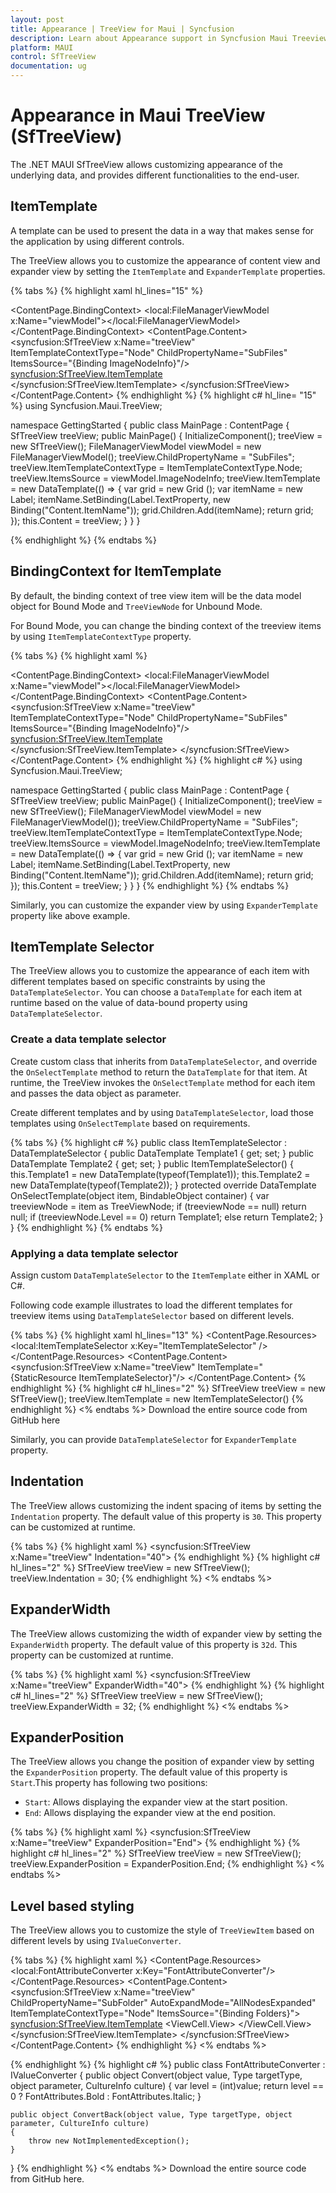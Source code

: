 ```yaml
---
layout: post
title: Appearance | TreeView for Maui | Syncfusion
description: Learn about Appearance support in Syncfusion Maui Treeview (SfTreeView) Control and more details.
platform: MAUI
control: SfTreeView
documentation: ug
---
```


# Appearance in Maui TreeView (SfTreeView)

The .NET MAUI SfTreeView allows customizing appearance of the underlying data, and provides different functionalities to the end-user.

## ItemTemplate
 
A template can be used to present the data in a way that makes sense for the application by using different controls.

The TreeView allows you to customize the appearance of content view and expander view by setting the `ItemTemplate` and `ExpanderTemplate` properties.

{% tabs %}
{% highlight xaml hl_lines="15" %}
<?xml version="1.0" encoding="utf-8" ?>
<ContentPage xmlns="http://schemas.microsoft.com/dotnet/2021/maui"
             xmlns:x="http://schemas.microsoft.com/winfx/2009/xaml"
             xmlns:syncfusion="clr-namespace:Syncfusion.Maui.TreeView;assembly=Syncfusion.Maui.TreeView"
             xmlns:local="clr-namespace:GettingStarted;assembly=GettingStarted"
             x:Class="GettingStarted.MainPage">
    <ContentPage.BindingContext>
       <local:FileManagerViewModel x:Name="viewModel"></local:FileManagerViewModel>
    </ContentPage.BindingContext>
    <ContentPage.Content>
       <syncfusion:SfTreeView x:Name="treeView"
                              ItemTemplateContextType="Node"
                              ChildPropertyName="SubFiles"
                              ItemsSource="{Binding ImageNodeInfo}"/>
             <syncfusion:SfTreeView.ItemTemplate>
                <DataTemplate>
                    <Grid Padding="5,0,0,0">
                        <Label Text="{Binding Content.ItemName}" 
                               VerticalTextAlignment="Center"/>
                   </Grid>
                </DataTemplate>
            </syncfusion:SfTreeView.ItemTemplate>
       </syncfusion:SfTreeView>
    </ContentPage.Content>
</ContentPage>
{% endhighlight %}
{% highlight c#  hl_line= "15" %}
using Syncfusion.Maui.TreeView;

namespace GettingStarted
{
    public class MainPage : ContentPage
    {
        SfTreeView treeView;
        public MainPage()
        {
            InitializeComponent();
            treeView = new SfTreeView();
            FileManagerViewModel viewModel = new FileManagerViewModel();
            treeView.ChildPropertyName = "SubFiles";
            treeView.ItemTemplateContextType = ItemTemplateContextType.Node;
            treeView.ItemsSource = viewModel.ImageNodeInfo; 
            treeView.ItemTemplate = new DataTemplate(() => {
                var grid = new Grid ();
                var itemName = new Label;
                itemName.SetBinding(Label.TextProperty, new Binding("Content.ItemName"));
                grid.Children.Add(itemName);
                return grid;
            });
            this.Content = treeView;
        }
    }
}

{% endhighlight %}
{% endtabs %}

## BindingContext for ItemTemplate

By default, the binding context of tree view item will be the data model object for Bound Mode and `TreeViewNode` for Unbound Mode.

For Bound Mode, you can change the binding context of the treeview items by using `ItemTemplateContextType` property.

{% tabs %}
{% highlight xaml %}
<?xml version="1.0" encoding="utf-8" ?>
<ContentPage xmlns="http://schemas.microsoft.com/dotnet/2021/maui"
             xmlns:x="http://schemas.microsoft.com/winfx/2009/xaml"
             xmlns:syncfusion="clr-namespace:Syncfusion.Maui.TreeView;assembly=Syncfusion.Maui.TreeView"
             xmlns:local="clr-namespace:GettingStarted;assembly=GettingStarted"
             x:Class="GettingStarted.MainPage">
    <ContentPage.BindingContext>
       <local:FileManagerViewModel x:Name="viewModel"></local:FileManagerViewModel>
    </ContentPage.BindingContext>
    <ContentPage.Content>
       <syncfusion:SfTreeView x:Name="treeView"
                              ItemTemplateContextType="Node"
                              ChildPropertyName="SubFiles"
                              ItemsSource="{Binding ImageNodeInfo}"/>
             <syncfusion:SfTreeView.ItemTemplate>
                <DataTemplate>
                    <Grid Padding="5,0,0,0">
                        <Label Text="{Binding Content.ItemName}" 
                               VerticalTextAlignment="Center"/>
                   </Grid>
                </DataTemplate>
            </syncfusion:SfTreeView.ItemTemplate>
       </syncfusion:SfTreeView>
    </ContentPage.Content>
</ContentPage>
{% endhighlight %}
{% highlight c# %}
using Syncfusion.Maui.TreeView;

namespace GettingStarted
{
    public class MainPage : ContentPage
    {
        SfTreeView treeView;
        public MainPage()
        {
            InitializeComponent();
            treeView = new SfTreeView();
            FileManagerViewModel viewModel = new FileManagerViewModel());
            treeView.ChildPropertyName = "SubFiles";
            treeView.ItemTemplateContextType = ItemTemplateContextType.Node;
            treeView.ItemsSource = viewModel.ImageNodeInfo; 
            treeView.ItemTemplate = new DataTemplate(() => {
                var grid = new Grid ();
                var itemName = new Label;
                itemName.SetBinding(Label.TextProperty, new Binding("Content.ItemName"));
                grid.Children.Add(itemName);
                return grid;
            });
            this.Content = treeView;
        }
    }
}
{% endhighlight %}
{% endtabs %}

Similarly, you can customize the expander view by using `ExpanderTemplate` property like above example.

## ItemTemplate Selector
The TreeView allows you to customize the appearance of each item with different templates based on specific constraints by using the `DataTemplateSelector`. You can choose a `DataTemplate` for each item at runtime based on the value of data-bound property using `DataTemplateSelector`.

### Create a data template selector
Create custom class that inherits from `DataTemplateSelector`, and override the `OnSelectTemplate` method to return the `DataTemplate` for that item. At runtime, the TreeView invokes the `OnSelectTemplate` method for each item and passes the data object as parameter.

Create different templates and by using `DataTemplateSelector`, load those templates using `OnSelectTemplate` based on requirements.

{% tabs %}
{% highlight c# %}
public class ItemTemplateSelector : DataTemplateSelector
{
    public DataTemplate Template1 { get; set; }
    public DataTemplate Template2 { get; set; }
    public ItemTemplateSelector()
    {
        this.Template1 = new DataTemplate(typeof(Template1));
        this.Template2 = new DataTemplate(typeof(Template2));
    }
    protected override DataTemplate OnSelectTemplate(object item, BindableObject container)
    {
        var treeviewNode = item as TreeViewNode;
        if (treeviewNode == null)
            return null;
        if (treeviewNode.Level == 0)
            return Template1;
        else
            return Template2;
    }
}
{% endhighlight %}
{% endtabs %}

### Applying a data template selector

Assign custom `DataTemplateSelector` to the `ItemTemplate` either in XAML or C#.

Following code example illustrates to load the different templates for treeview items using `DataTemplateSelector` based on different levels.

{% tabs %}
{% highlight xaml hl_lines="13" %}
<ContentPage  xmlns="http://schemas.microsoft.com/dotnet/2021/maui"
             xmlns:x="http://schemas.microsoft.com/winfx/2009/xaml"
             xmlns:syncfusion="clr-namespace:Syncfusion.Maui.TreeView;assembly=Syncfusion.Maui.TreeView"
             xmlns:local="clr-namespace:GettingStarted;assembly=GettingStarted"
             x:Class="GettingStarted.MainPage">
  <ContentPage.Resources>
    <ResourceDictionary>
      <local:ItemTemplateSelector x:Key="ItemTemplateSelector" />
    </ResourceDictionary>
  </ContentPage.Resources>
     <ContentPage.Content>
        <syncfusion:SfTreeView x:Name="treeView" 
                               ItemTemplate="{StaticResource ItemTemplateSelector}"/>
    </ContentPage.Content>
</ContentPage>
{% endhighlight %}
{% highlight c# hl_lines="2" %}
SfTreeView treeView = new SfTreeView();
treeView.ItemTemplate = new ItemTemplateSelector()
{% endhighlight %}
<% endtabs %>
Download the entire source code from GitHub here

Similarly, you can provide `DataTemplateSelector` for `ExpanderTemplate` property.

## Indentation

The TreeView allows customizing the indent spacing of items by setting the `Indentation` property. The default value of this property is `30`. This property can be customized at runtime.

{% tabs %}
{% highlight xaml %}
<syncfusion:SfTreeView x:Name="treeView" Indentation="40">
{% endhighlight %}
{% highlight c# hl_lines="2" %}
SfTreeView treeView = new SfTreeView();
treeView.Indentation = 30;
{% endhighlight %}
<% endtabs %>

## ExpanderWidth

The TreeView allows customizing the width of expander view by setting the `ExpanderWidth` property. The default value of this property is `32d`. This property can be customized at runtime.

{% tabs %}
{% highlight xaml %}
<syncfusion:SfTreeView x:Name="treeView" ExpanderWidth="40">
{% endhighlight %}
{% highlight c# hl_lines="2" %}
SfTreeView treeView = new SfTreeView();
treeView.ExpanderWidth = 32;
{% endhighlight %}
<% endtabs %>

## ExpanderPosition
The TreeView allows you change the position of expander view by setting the `ExpanderPosition` property. The default value of this property is `Start`.This property has following two positions:

* `Start`: Allows displaying the expander view at the start position.
* `End`: Allows displaying the expander view at the end position.

{% tabs %}
{% highlight xaml %}
<syncfusion:SfTreeView x:Name="treeView" ExpanderPosition="End">
{% endhighlight %}
{% highlight c# hl_lines="2" %}
SfTreeView treeView = new SfTreeView();
treeView.ExpanderPosition = ExpanderPosition.End;
{% endhighlight %}
<% endtabs %>

## Level based styling

The TreeView allows you to customize the style of `TreeViewItem` based on different levels by using `IValueConverter`.

{% tabs %}
{% highlight xaml %}
<ContentPage  xmlns="http://schemas.microsoft.com/dotnet/2021/maui"
             xmlns:x="http://schemas.microsoft.com/winfx/2009/xaml"
             xmlns:syncfusion="clr-namespace:Syncfusion.Maui.TreeView;assembly=Syncfusion.Maui.TreeView"
             xmlns:local="clr-namespace:GettingStarted;assembly=GettingStarted"
             x:Class="GettingStarted.MainPage">
<ContentPage.Resources>
    <ResourceDictionary>
        <local:FontAttributeConverter x:Key="FontAttributeConverter"/>
    </ResourceDictionary>
</ContentPage.Resources>
<ContentPage.Content>
    <syncfusion:SfTreeView x:Name="treeView"
                           ChildPropertyName="SubFolder"
                           AutoExpandMode="AllNodesExpanded"
                           ItemTemplateContextType="Node"
                           ItemsSource="{Binding Folders}">
        <syncfusion:SfTreeView.ItemTemplate>
            <DataTemplate>
                <ViewCell>
                    <ViewCell.View>
                        <Label LineBreakMode="NoWrap"
                               Text="{Binding Content.FolderName}"
                               FontSize="Medium"
                               FontAttributes="{Binding Level,Converter={x:StaticResource FontAttributeConverter}}"/>
                    </ViewCell.View>
                </ViewCell>
            </DataTemplate>
        </syncfusion:SfTreeView.ItemTemplate>
    </syncfusion:SfTreeView>
</ContentPage.Content>
</ContentPage>
{% endhighlight %}
<% endtabs %>

{% endhighlight %}
{% highlight c# %}
public class FontAttributeConverter : IValueConverter
{
    public object Convert(object value, Type targetType, object parameter, CultureInfo culture)
    {
        var level = (int)value;
        return level == 0 ? FontAttributes.Bold : FontAttributes.Italic;
    }

    public object ConvertBack(object value, Type targetType, object parameter, CultureInfo culture)
    {
        throw new NotImplementedException();
    }
}
{% endhighlight %}
<% endtabs %>
Download the entire source code from GitHub here.
